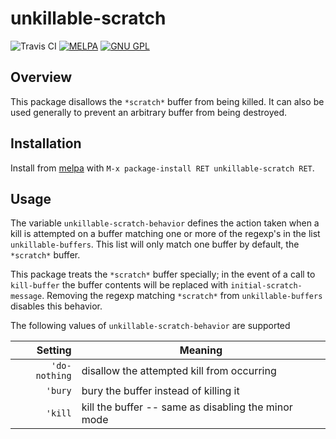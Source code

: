 unkillable-scratch
==================
![Travis CI](https://travis-ci.org/EricCrosson/unkillable-scratch.svg?branch=master)
[![MELPA](http://melpa.org/packages/unkillable-scratch-badge.svg)](http://melpa.org/#/unkillable-scratch)
[![GNU GPL](http://img.shields.io/:license-gpl3-blue.svg)](http://www.gnu.org/licenses/gpl-3.0.html)

Overview
--------

This package disallows the `*scratch*` buffer from being killed. It can also be
used generally to prevent an arbitrary buffer from being destroyed.

Installation
------------

Install from [melpa] with `M-x package-install RET unkillable-scratch RET`.

Usage
-----

The variable `unkillable-scratch-behavior` defines the action taken when a kill
is attempted on a buffer matching one or more of the regexp's in the list
`unkillable-buffers`. This list will only match one buffer by default, the
`*scratch*` buffer.

This package treats the `*scratch*` buffer specially; in the event of a call to
`kill-buffer` the buffer contents will be replaced with
`initial-scratch-message`. Removing the regexp matching `*scratch*` from
`unkillable-buffers` disables this behavior.

The following values of `unkillable-scratch-behavior` are supported

| Setting       | Meaning                                             |
|--------------:|-----------------------------------------------------|
| `'do-nothing` | disallow the attempted kill from occurring          |
| `'bury`       | bury the buffer instead of killing it               |
| `'kill`       | kill the buffer -- same as disabling the minor mode |


  [melpa]: https://github.com/milkypostman/melpa
